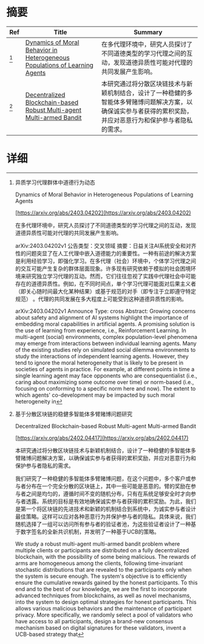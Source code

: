 # 摘要

| Ref | Title | Summary |
| --- | --- | --- |
| [^1] | [Dynamics of Moral Behavior in Heterogeneous Populations of Learning Agents](https://arxiv.org/abs/2403.04202) | 在多代理环境中，研究人员探讨了不同道德类型的学习代理之间的互动，发现道德异质性可能对代理的共同发展产生影响。 |
| [^2] | [Decentralized Blockchain-based Robust Multi-agent Multi-armed Bandit](https://arxiv.org/abs/2402.04417) | 本研究通过将分散区块链技术与新颖机制结合，设计了一种稳健的多智能体多臂赌博问题解决方案，以确保诚实参与者获得的累积奖励，并应对恶意行为和保护参与者隐私的需求。 |

# 详细

[^1]: 异质学习代理群体中道德行为动态

    Dynamics of Moral Behavior in Heterogeneous Populations of Learning Agents

    [https://arxiv.org/abs/2403.04202](https://arxiv.org/abs/2403.04202)

    在多代理环境中，研究人员探讨了不同道德类型的学习代理之间的互动，发现道德异质性可能对代理的共同发展产生影响。

    

    arXiv:2403.04202v1 公告类型：交叉领域 摘要：日益关注AI系统安全和对齐性的问题突显了在人工代理中嵌入道德能力的重要性。一种有前途的解决方案是利用经验学习，即强化学习。在多代理（社会）环境中，个体学习代理之间的交互可能产生复杂的群体层面现象。许多现有研究依赖于模拟的社会困境环境来研究独立学习代理的互动。然而，它们往往忽视了实践中代理社会中可能存在的道德异质性。例如，在不同时间点，单个学习代理可能面对后果主义者（即关心随时间最大化某种结果）或基于规范的对手（即专注于立即遵守特定规范） 。代理的共同发展在多大程度上可能受到这种道德异质性的影响。

    arXiv:2403.04202v1 Announce Type: cross  Abstract: Growing concerns about safety and alignment of AI systems highlight the importance of embedding moral capabilities in artificial agents. A promising solution is the use of learning from experience, i.e., Reinforcement Learning. In multi-agent (social) environments, complex population-level phenomena may emerge from interactions between individual learning agents. Many of the existing studies rely on simulated social dilemma environments to study the interactions of independent learning agents. However, they tend to ignore the moral heterogeneity that is likely to be present in societies of agents in practice. For example, at different points in time a single learning agent may face opponents who are consequentialist (i.e., caring about maximizing some outcome over time) or norm-based (i.e., focusing on conforming to a specific norm here and now). The extent to which agents' co-development may be impacted by such moral heterogeneity in 
    
[^2]: 基于分散区块链的稳健多智能体多臂赌博问题研究

    Decentralized Blockchain-based Robust Multi-agent Multi-armed Bandit

    [https://arxiv.org/abs/2402.04417](https://arxiv.org/abs/2402.04417)

    本研究通过将分散区块链技术与新颖机制结合，设计了一种稳健的多智能体多臂赌博问题解决方案，以确保诚实参与者获得的累积奖励，并应对恶意行为和保护参与者隐私的需求。

    

    我们研究了一种稳健的多智能体多臂赌博问题，在这个问题中，多个客户或参与者分布在一个完全分散的区块链上，其中一些可能是恶意的。臂的奖励在参与者之间是均匀的，遵循时间不变的随机分布，只有在系统足够安全时才向参与者透露。系统的目标是有效地确保诚实参与者获得的累积奖励。为此，我们是第一个将区块链的先进技术和新颖的机制结合到系统中，为诚实参与者设计最佳策略。这样可以应对各种恶意行为并保护参与者的隐私。具体来说，我们随机选择了一组可以访问所有参与者的验证者池，为这些验证者设计了一种基于数字签名的全新共识机制，并发明了一种基于UCB的策略。

    We study a robust multi-agent multi-armed bandit problem where multiple clients or participants are distributed on a fully decentralized blockchain, with the possibility of some being malicious. The rewards of arms are homogeneous among the clients, following time-invariant stochastic distributions that are revealed to the participants only when the system is secure enough. The system's objective is to efficiently ensure the cumulative rewards gained by the honest participants. To this end and to the best of our knowledge, we are the first to incorporate advanced techniques from blockchains, as well as novel mechanisms, into the system to design optimal strategies for honest participants. This allows various malicious behaviors and the maintenance of participant privacy. More specifically, we randomly select a pool of validators who have access to all participants, design a brand-new consensus mechanism based on digital signatures for these validators, invent a UCB-based strategy that 
    

